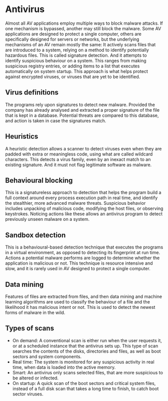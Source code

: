 # Antivirus

Almost all AV applications employ multiple ways to block malware attacks. If one mechanism is bypassed, another may still block the malware. Some AV applications are designed to protect a single computer, others are specifically designed for servers or networks, but the underlying mechanisms of an AV remain mostly the same: It actively scans files that are introduced to a system, relying on a method to identify potentially hazardous files. This is called signature detection. And it attempts to identify suspicious behaviour on a system. This ranges from making suspicious registry entries, or adding items to a list that executes automatically on system startup. This approach is what helps protect against encrypted viruses, or viruses that are yet to be identified.

## Virus definitions

The programs rely upon signatures to detect new malware. Provided the company has already analysed and extracted a proper signature of the file that is kept in a database. Potential threats are compared to this database, and action is taken in case the signatures match.

## Heuristics

A heuristic detection allows a scanner to detect viruses even when they are padded with extra or meaningless code, using what are called wildcard characters. This detects a virus family, even by an inexact match to an existing signature. And it must not flag legitimate software as malware.

## Behavioural blocking

This is a signatureless approach to detection that helps the program build a full context around every process execution path in real time, and identify the stealthier, more advanced malware threats. Suspicious behavior includes unpacking of malicious code, modifying the host files, or observing keystrokes. Noticing actions like these allows an antivirus program to detect previously unseen malware on a system.

## Sandbox detection

This is a behavioural-based detection technique that executes the programs in a virtual environment, as opposed to detecting its fingerprint at run time. Actions a potential malware performs are logged to determine whether the application is malicious or not. This technique is resource intensive and slow, and it is rarely used in AV designed to protect a single computer. 

## Data mining

Features of files are extracted from files, and then data mining and machine learning algorithms are used to classify the behaviour of a file and the likelihood it has malicious intent or not. This is used to detect the newest forms of malware in the wild.

## Types of scans

* On demand: A conventional scan is either run when the user requests it, or at a scheduled instance that the antivirus sets up. This type of scan searches the contents of the disks, directories and files, as well as boot sectors and system components. 
* Real time: The system is monitored for any suspicious activity in real time, when data is loaded into the active memory.
* Smart: An antivirus only scans selected files, that are more suspicious to be altered or infected.
* On startup: A quick scan of the boot sectors and critical system files, instead of a full disk scan that takes a long time to finish, to catch boot sector viruses.

